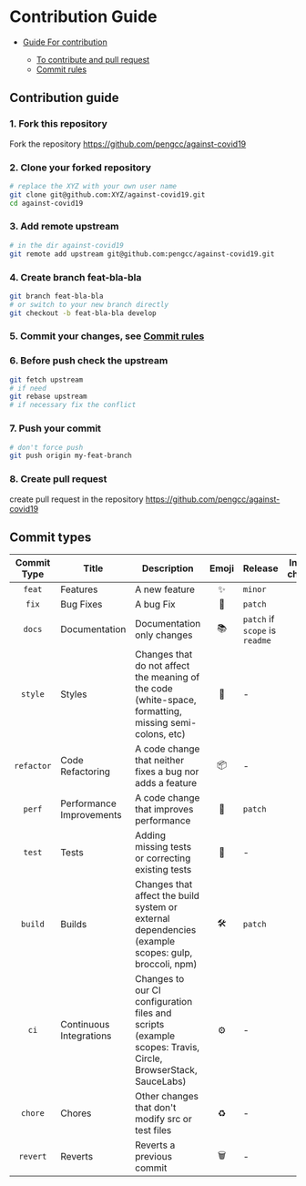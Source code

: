 # Contribution Guide

<!-- TOC -->

- [Guide For contribution](#Guide-For-contribution)
  
  - [To contribute and pull request](#Contribution-guide)
  - [Commit rules](#Commit-types)


<!-- /TOC -->

## Contribution guide

### 1. Fork this repository

Fork the repository https://github.com/pengcc/against-covid19

### 2. Clone your forked repository
```bash
# replace the XYZ with your own user name
git clone git@github.com:XYZ/against-covid19.git
cd against-covid19
```

### 3. Add remote upstream

```bash
# in the dir against-covid19
git remote add upstream git@github.com:pengcc/against-covid19.git
```

### 4. Create branch feat-bla-bla
```bash
git branch feat-bla-bla
# or switch to your new branch directly
git checkout -b feat-bla-bla develop
```

### 5. Commit your changes, see [Commit rules](#Commit-types)

### 6. Before push check the upstream
```bash
git fetch upstream 
# if need
git rebase upstream 
# if necessary fix the conflict 
```

### 7. Push your commit 
```bash
# don't force push
git push origin my-feat-branch 
```

### 8. Create pull request 
create pull request in the repository https://github.com/pengcc/against-covid19


<!-- /TOC -->
## Commit types

| Commit Type | Title                    | Description                                                                                                 | Emoji | Release                        | Include in changelog |
|:-----------:|--------------------------|-------------------------------------------------------------------------------------------------------------|:-----:|--------------------------------|:--------------------:|
|   `feat`    | Features                 | A new feature                                                                                               |   ✨   | `minor`                        |        `true`        |
|    `fix`    | Bug Fixes                | A bug Fix                                                                                                   |  🐛   | `patch`                        |        `true`        |
|   `docs`    | Documentation            | Documentation only changes                                                                                  |  📚   | `patch` if `scope` is `readme` |        `true`        |
|   `style`   | Styles                   | Changes that do not affect the meaning of the code (white-space, formatting, missing semi-colons, etc)      |  💎   | -                              |        `true`        |
| `refactor`  | Code Refactoring         | A code change that neither fixes a bug nor adds a feature                                                   |  📦   | -                              |        `true`        |
|   `perf`    | Performance Improvements | A code change that improves performance                                                                     |  🚀   | `patch`                        |        `true`        |
|   `test`    | Tests                    | Adding missing tests or correcting existing tests                                                           |  🚨   | -                              |        `true`        |
|   `build`   | Builds                   | Changes that affect the build system or external dependencies (example scopes: gulp, broccoli, npm)         |  🛠   | `patch`                        |        `true`        |
|    `ci`     | Continuous Integrations  | Changes to our CI configuration files and scripts (example scopes: Travis, Circle, BrowserStack, SauceLabs) |  ⚙️   | -                              |        `true`        |
|   `chore`   | Chores                   | Other changes that don't modify src or test files                                                           |  ♻️   | -                              |        `true`        |
|  `revert`   | Reverts                  | Reverts a previous commit                                                                                   |  🗑   | -                              |        `true`        |
